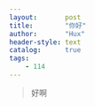 ```yaml
---
layout:       post
title:        "你好"
author:       "Hux"
header-style: text
catalog:      true
tags:
    - 114
---
```


> 好啊

